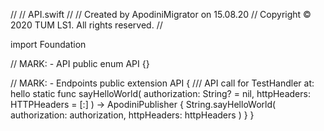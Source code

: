 //
//  API.swift
//
//  Created by ApodiniMigrator on 15.08.20
//  Copyright © 2020 TUM LS1. All rights reserved.
//

import Foundation

// MARK: - API
public enum API {}

// MARK: - Endpoints
public extension API {
    /// API call for TestHandler at: hello
    static func sayHelloWorld(
        authorization: String? = nil,
        httpHeaders: HTTPHeaders = [:]
    ) -> ApodiniPublisher<String> {
        String.sayHelloWorld(
            authorization: authorization,
            httpHeaders: httpHeaders
        )
    }
}
